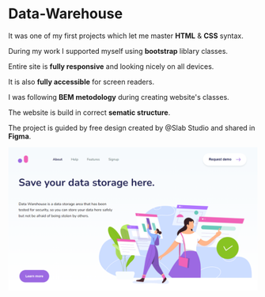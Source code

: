 # Data-Warehouse

It was one of my first projects which let me master **HTML** & **CSS** syntax.

During my work I supported myself using **bootstrap** liblary classes.

Entire site is **fully responsive** and looking nicely on all devices.

It is also **fully accessible** for screen readers.

I was following **BEM metodology** during creating website's classes. 

The website is build in correct **sematic structure**.

The project is guided by free design created by @Slab Studio and shared in **Figma**. 


![alt text](https://github.com/Dabrowa123/Data-Warehouse/blob/Master/img/bg/data-warehouse.png?raw=true)
